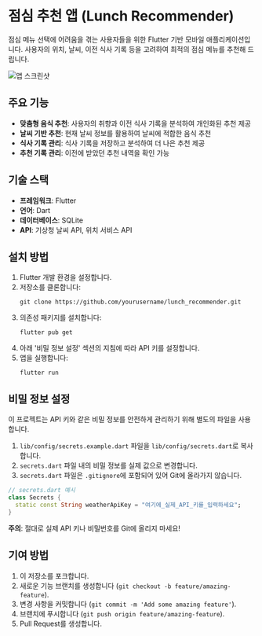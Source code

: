 # 점심 추천 앱 (Lunch Recommender)

점심 메뉴 선택에 어려움을 겪는 사용자들을 위한 Flutter 기반 모바일 애플리케이션입니다. 사용자의 위치, 날씨, 이전 식사 기록 등을 고려하여 최적의 점심 메뉴를 추천해 드립니다.

![앱 스크린샷](screenshots/app_screenshot.png)

## 주요 기능

- **맞춤형 음식 추천**: 사용자의 취향과 이전 식사 기록을 분석하여 개인화된 추천 제공
- **날씨 기반 추천**: 현재 날씨 정보를 활용하여 날씨에 적합한 음식 추천
- **식사 기록 관리**: 식사 기록을 저장하고 분석하여 더 나은 추천 제공
- **추천 기록 관리**: 이전에 받았던 추천 내역을 확인 가능

## 기술 스택

- **프레임워크**: Flutter
- **언어**: Dart
- **데이터베이스**: SQLite
- **API**: 기상청 날씨 API, 위치 서비스 API

## 설치 방법

1. Flutter 개발 환경을 설정합니다.
2. 저장소를 클론합니다:
   ```
   git clone https://github.com/yourusername/lunch_recommender.git
   ```
3. 의존성 패키지를 설치합니다:
   ```
   flutter pub get
   ```
4. 아래 '비밀 정보 설정' 섹션의 지침에 따라 API 키를 설정합니다.
5. 앱을 실행합니다:
   ```
   flutter run
   ```

## 비밀 정보 설정

이 프로젝트는 API 키와 같은 비밀 정보를 안전하게 관리하기 위해 별도의 파일을 사용합니다.

1. `lib/config/secrets.example.dart` 파일을 `lib/config/secrets.dart`로 복사합니다.
2. `secrets.dart` 파일 내의 비밀 정보를 실제 값으로 변경합니다.
3. `secrets.dart` 파일은 `.gitignore`에 포함되어 있어 Git에 올라가지 않습니다.

```dart
// secrets.dart 예시
class Secrets {
  static const String weatherApiKey = "여기에_실제_API_키를_입력하세요";
}
```

**주의**: 절대로 실제 API 키나 비밀번호를 Git에 올리지 마세요!

## 기여 방법

1. 이 저장소를 포크합니다.
2. 새로운 기능 브랜치를 생성합니다 (`git checkout -b feature/amazing-feature`).
3. 변경 사항을 커밋합니다 (`git commit -m 'Add some amazing feature'`).
4. 브랜치에 푸시합니다 (`git push origin feature/amazing-feature`).
5. Pull Request를 생성합니다.

